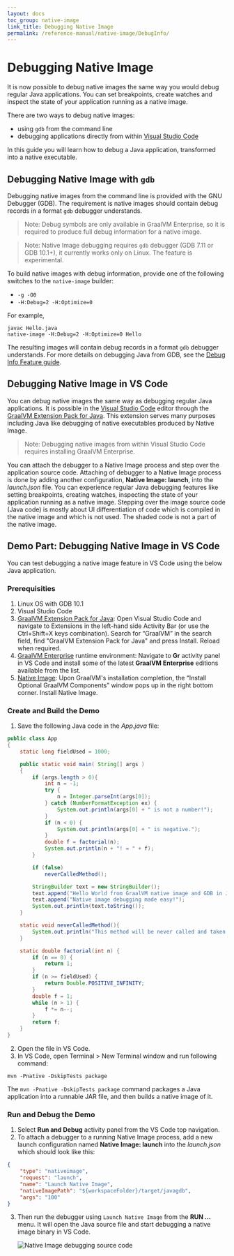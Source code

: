 ```yaml
---
layout: docs
toc_group: native-image
link_title: Debugging Native Image
permalink: /reference-manual/native-image/DebugInfo/
---
```


# Debugging Native Image

It is now possible to debug native images the same way you would debug regular Java applications.
You can set breakpoints, create watches and inspect the state of your application running as a native image.

There are two ways to debug native images:
  * using `gdb` from the command line
  * debugging applications directly from within [Visual Studio Code](../../tools/vscode/graalvm/README.md)

In this guide you will learn how to debug a Java application, transformed into a native executable.

## Debugging Native Image with `gdb`

Debugging native images from the command line is provided with the GNU Debugger (GDB).
The requirement is native images should contain debug records in a format `gdb` debugger understands.

> Note: Debug symbols are only available in GraalVM Enterprise, so it is required to produce full debug information for a native image.

> Note: Native Image debugging requires `gdb` debugger (GDB 7.11 or GDB 10.1+), it currently works only on Linux. The feature is experimental.

To build native images with debug information, provide one of the following switches to the `native-image` builder:
- `-g -O0`
- `-H:Debug=2 -H:Optimize=0`

For example,
```shell
javac Hello.java
native-image -H:Debug=2 -H:Optimize=0 Hello
```
The resulting images will contain debug records in a format `gdb` debugger understands.
For more details on debugging Java from GDB, see the [Debug Info Feature guide](DebugInfo.md).

## Debugging Native Image in VS Code

You can debug native images the same way as debugging regular Java applications.
It is possible in the [Visual Studio Code](https://code.visualstudio.com/) editor through the [GraalVM Extension Pack for Java](https://marketplace.visualstudio.com/items?itemName=oracle-labs-graalvm.graalvm-pack).
This extension serves many purposes including Java like debugging of native executables produced by Native Image.

> Note: Debugging native images from within Visual Studio Code requires installing GraalVM Enterprise.

You can attach the debugger to a Native Image process and step over the application source code.
Attaching of debugger to a Native Image process is done by adding another configuration, **Native Image: launch**, into the _launch.json_ file.
You can experience regular Java debugging features like setting breakpoints, creating watches, inspecting the state of your application running as a native image.
Stepping over the image source code (Java code) is mostly about UI differentiation of code which is compiled in the native image and which is not used.
The shaded code is not a part of the native image.

## Demo Part: Debugging Native Image in VS Code

You can test debugging a native image feature in VS Code using the below Java application.

### Prerequisities
1. Linux OS with GDB 10.1
2. Visual Studio Code
3. [GraalVM Extension Pack for Java](https://marketplace.visualstudio.com/items?itemName=oracle-labs-graalvm.graalvm-pack): Open Visual Studio Code and navigate to Extensions in the left-hand side Activity Bar (or use the Ctrl+Shift+X keys combination). Search for “GraalVM” in the search field, find "GraalVM Extension Pack for Java" and press Install. Reload when required.
4. [GraalVM Enterprise](https://www.graalvm.org/downloads) runtime environment: Navigate to **Gr** activity panel in VS Code and install some of the latest **GraalVM Enterprise** editions available from the list.
5. [Native Image](https://www.graalvm.org/reference-manual/native-image/): Upon GraalVM's installation completion, the “Install Optional GraalVM Components” window pops up in the right bottom corner. Install Native Image.

### Create and Build the Demo

1. Save the following Java code in the _App.java_ file:

```java
public class App
{
    static long fieldUsed = 1000;

    public static void main( String[] args )
    {
        if (args.length > 0){
            int n = -1;
            try {
                n = Integer.parseInt(args[0]);
            } catch (NumberFormatException ex) {
                System.out.println(args[0] + " is not a number!");
            }
            if (n < 0) {
                System.out.println(args[0] + " is negative.");
            }
            double f = factorial(n);
            System.out.println(n + "! = " + f);
        }

        if (false)
            neverCalledMethod();

        StringBuilder text = new StringBuilder();
        text.append("Hello World from GraalVM native image and GDB in Java.\n");
        text.append("Native image debugging made easy!");
        System.out.println(text.toString());
    }

    static void neverCalledMethod(){
        System.out.println("This method will be never called and taken of by native-image.");
    }

    static double factorial(int n) {
        if (n == 0) {
            return 1;
        }
        if (n >= fieldUsed) {
            return Double.POSITIVE_INFINITY;
        }
        double f = 1;
        while (n > 1) {
            f *= n--;
        }
        return f;
    }
}
```

2. Open the file in VS Code.
3. In VS Code, open Terminal > New Terminal window and run following command:

  ```shell
  mvn -Pnative -DskipTests package
  ```

The `mvn -Pnative -DskipTests package` command packages a Java application into a runnable JAR file, and then builds a native image of it.

### Run and Debug the Demo

1. Select **Run and Debug** activity panel from the VS Code top navigation.
2. To attach a debugger to a running Native Image process, add a new launch configuration named **Native Image: launch** into the _launch.json_ which should look like this:
  ```json
  {
      "type": "nativeimage",
      "request": "launch",
      "name": "Launch Native Image",
      "nativeImagePath": "${workspaceFolder}/target/javagdb",
      "args": "100"
  }
  ```
3. Then run the debugger using `Launch Native Image` from the **RUN ...** menu. It will open the Java source file and start debugging a native image binary in VS Code.

   ![Native Image debugging source code](images/NativeImageExecutableLocations.png)
